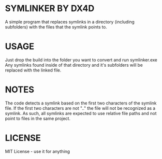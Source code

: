 # SYMLINKER BY DX4D
A simple program that replaces symlinks in a directory (including subfolders) with the files that the symlink points to.

# USAGE
Just drop the build into the folder you want to convert and run symlinker.exe
Any symlinks found inside of that directory and it's subfolders will be replaced with the linked file.

# NOTES
The code detects a symlink based on the first two characters of the symlink file.
If the first two characters are not ".." the file will not be recognized as a symlink.
As such, all symlinks are expected to use relative file paths and not point to files in the same project.

# LICENSE
MIT License - use it for anything